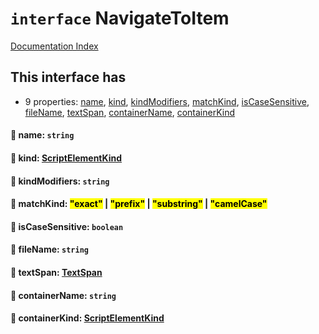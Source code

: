 # `interface` NavigateToItem

[Documentation Index](../README.md)

## This interface has

- 9 properties:
[name](#-name-string),
[kind](#-kind-scriptelementkind),
[kindModifiers](#-kindmodifiers-string),
[matchKind](#-matchkind-exact--prefix--substring--camelcase),
[isCaseSensitive](#-iscasesensitive-boolean),
[fileName](#-filename-string),
[textSpan](#-textspan-textspan),
[containerName](#-containername-string),
[containerKind](#-containerkind-scriptelementkind)


#### 📄 name: `string`



#### 📄 kind: [ScriptElementKind](../enum.ScriptElementKind/README.md)



#### 📄 kindModifiers: `string`



#### 📄 matchKind: <mark>"exact"</mark> | <mark>"prefix"</mark> | <mark>"substring"</mark> | <mark>"camelCase"</mark>



#### 📄 isCaseSensitive: `boolean`



#### 📄 fileName: `string`



#### 📄 textSpan: [TextSpan](../interface.TextSpan/README.md)



#### 📄 containerName: `string`



#### 📄 containerKind: [ScriptElementKind](../enum.ScriptElementKind/README.md)



